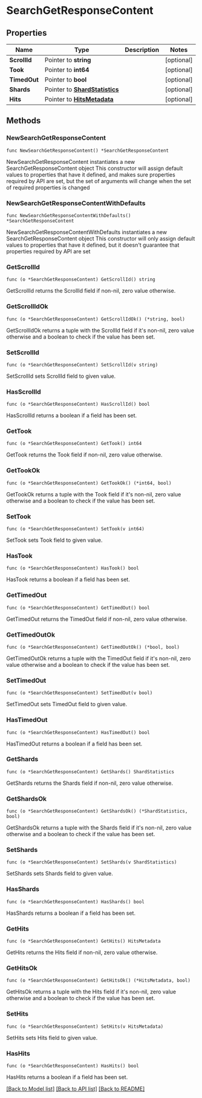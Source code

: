 # SearchGetResponseContent

## Properties

Name | Type | Description | Notes
------------ | ------------- | ------------- | -------------
**ScrollId** | Pointer to **string** |  | [optional] 
**Took** | Pointer to **int64** |  | [optional] 
**TimedOut** | Pointer to **bool** |  | [optional] 
**Shards** | Pointer to [**ShardStatistics**](ShardStatistics.md) |  | [optional] 
**Hits** | Pointer to [**HitsMetadata**](HitsMetadata.md) |  | [optional] 

## Methods

### NewSearchGetResponseContent

`func NewSearchGetResponseContent() *SearchGetResponseContent`

NewSearchGetResponseContent instantiates a new SearchGetResponseContent object
This constructor will assign default values to properties that have it defined,
and makes sure properties required by API are set, but the set of arguments
will change when the set of required properties is changed

### NewSearchGetResponseContentWithDefaults

`func NewSearchGetResponseContentWithDefaults() *SearchGetResponseContent`

NewSearchGetResponseContentWithDefaults instantiates a new SearchGetResponseContent object
This constructor will only assign default values to properties that have it defined,
but it doesn't guarantee that properties required by API are set

### GetScrollId

`func (o *SearchGetResponseContent) GetScrollId() string`

GetScrollId returns the ScrollId field if non-nil, zero value otherwise.

### GetScrollIdOk

`func (o *SearchGetResponseContent) GetScrollIdOk() (*string, bool)`

GetScrollIdOk returns a tuple with the ScrollId field if it's non-nil, zero value otherwise
and a boolean to check if the value has been set.

### SetScrollId

`func (o *SearchGetResponseContent) SetScrollId(v string)`

SetScrollId sets ScrollId field to given value.

### HasScrollId

`func (o *SearchGetResponseContent) HasScrollId() bool`

HasScrollId returns a boolean if a field has been set.

### GetTook

`func (o *SearchGetResponseContent) GetTook() int64`

GetTook returns the Took field if non-nil, zero value otherwise.

### GetTookOk

`func (o *SearchGetResponseContent) GetTookOk() (*int64, bool)`

GetTookOk returns a tuple with the Took field if it's non-nil, zero value otherwise
and a boolean to check if the value has been set.

### SetTook

`func (o *SearchGetResponseContent) SetTook(v int64)`

SetTook sets Took field to given value.

### HasTook

`func (o *SearchGetResponseContent) HasTook() bool`

HasTook returns a boolean if a field has been set.

### GetTimedOut

`func (o *SearchGetResponseContent) GetTimedOut() bool`

GetTimedOut returns the TimedOut field if non-nil, zero value otherwise.

### GetTimedOutOk

`func (o *SearchGetResponseContent) GetTimedOutOk() (*bool, bool)`

GetTimedOutOk returns a tuple with the TimedOut field if it's non-nil, zero value otherwise
and a boolean to check if the value has been set.

### SetTimedOut

`func (o *SearchGetResponseContent) SetTimedOut(v bool)`

SetTimedOut sets TimedOut field to given value.

### HasTimedOut

`func (o *SearchGetResponseContent) HasTimedOut() bool`

HasTimedOut returns a boolean if a field has been set.

### GetShards

`func (o *SearchGetResponseContent) GetShards() ShardStatistics`

GetShards returns the Shards field if non-nil, zero value otherwise.

### GetShardsOk

`func (o *SearchGetResponseContent) GetShardsOk() (*ShardStatistics, bool)`

GetShardsOk returns a tuple with the Shards field if it's non-nil, zero value otherwise
and a boolean to check if the value has been set.

### SetShards

`func (o *SearchGetResponseContent) SetShards(v ShardStatistics)`

SetShards sets Shards field to given value.

### HasShards

`func (o *SearchGetResponseContent) HasShards() bool`

HasShards returns a boolean if a field has been set.

### GetHits

`func (o *SearchGetResponseContent) GetHits() HitsMetadata`

GetHits returns the Hits field if non-nil, zero value otherwise.

### GetHitsOk

`func (o *SearchGetResponseContent) GetHitsOk() (*HitsMetadata, bool)`

GetHitsOk returns a tuple with the Hits field if it's non-nil, zero value otherwise
and a boolean to check if the value has been set.

### SetHits

`func (o *SearchGetResponseContent) SetHits(v HitsMetadata)`

SetHits sets Hits field to given value.

### HasHits

`func (o *SearchGetResponseContent) HasHits() bool`

HasHits returns a boolean if a field has been set.


[[Back to Model list]](../README.md#documentation-for-models) [[Back to API list]](../README.md#documentation-for-api-endpoints) [[Back to README]](../README.md)


